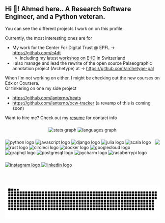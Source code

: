 <h2 align="left">Hi 👋! Ahmed here.. A Research Software Engineer, and a Python veteran.</h2>

You can see the different projects I work on on this profile.

Currently, the most interesting ones are for 
- My work for the Center For Digital Trust @ EPFL -> https://github.com/c4dt
  - Including my latest [workshop on E-ID](https://github.com/c4dt/how-2025-06-eID) in Switzerland 
- I also manage and lead the rewrite of the open source
  Palaeographic annotation project (Archetype) at -> https://github.com/archetype-pal

When I'm not working on either, I might be checking out the new courses on Edx or Coursera.  
Or tinkering on one my side project
 - https://github.com/lanterno/beats
 - https://github.com/lanterno/ocw-tracker (a revamp of this is coming soon) 

Want to hire me? Check out my [resume](https://resume.elghareeb.space/index.html) for contact info 


###

<div align="center">
  <img src="https://github-readme-stats.vercel.app/api?username=lanterno&hide_title=false&hide_rank=false&show_icons=true&include_all_commits=true&count_private=true&disable_animations=false&theme=dracula&locale=en&hide_border=false" height="150" alt="stats graph"  />
  <img src="https://github-readme-stats.vercel.app/api/top-langs?username=lanterno&locale=en&hide_title=false&layout=compact&card_width=320&langs_count=5&theme=dracula&hide_border=false" height="150" alt="languages graph"  />
</div>

###

<img align="right" height="150" src="https://i.imgflip.com/65efzo.gif"  />

###

<div align="left">
  <img src="https://cdn.jsdelivr.net/gh/devicons/devicon/icons/python/python-original.svg" height="30" width="42" alt="python logo"  />
  <img src="https://cdn.jsdelivr.net/gh/devicons/devicon/icons/javascript/javascript-original.svg" height="30" width="42" alt="javascript logo"  />
  <img src="https://cdn.jsdelivr.net/gh/devicons/devicon/icons/django/django-plain.svg" height="30" width="42" alt="django logo"  />
  <img src="https://cdn.jsdelivr.net/gh/devicons/devicon/icons/julia/julia-original.svg" height="30" width="42" alt="julia logo"  />
  <img src="https://cdn.jsdelivr.net/gh/devicons/devicon/icons/scala/scala-original.svg" height="30" width="42" alt="scala logo"  />
  <img src="https://cdn.jsdelivr.net/gh/devicons/devicon/icons/rust/rust-original.svg" height="30" width="42" alt="rust logo"  />
  <img src="https://cdn.jsdelivr.net/gh/devicons/devicon/icons/circleci/circleci-plain.svg" height="30" width="42" alt="circleci logo"  />
  <img src="https://cdn.jsdelivr.net/gh/devicons/devicon/icons/docker/docker-original.svg" height="30" width="42" alt="docker logo"  />
  <img src="https://cdn.jsdelivr.net/gh/devicons/devicon/icons/googlecloud/googlecloud-original.svg" height="30" width="42" alt="googlecloud logo"  />
  <img src="https://cdn.jsdelivr.net/gh/devicons/devicon/icons/graphql/graphql-plain.svg" height="30" width="42" alt="graphql logo"  />
  <img src="https://cdn.jsdelivr.net/gh/devicons/devicon/icons/postgresql/postgresql-original.svg" height="30" width="42" alt="postgresql logo"  />
  <img src="https://cdn.jsdelivr.net/gh/devicons/devicon/icons/pycharm/pycharm-original.svg" height="30" width="42" alt="pycharm logo"  />
  <img src="https://cdn.jsdelivr.net/gh/devicons/devicon/icons/raspberrypi/raspberrypi-original.svg" height="30" width="42" alt="raspberrypi logo"  />
</div>

###

<div align="left">
  <a href="https://www.instagram.com/ranchostrange" target="_blank">
    <img src="https://img.shields.io/static/v1?message=Instagram&logo=instagram&label=&color=E4405F&logoColor=white&labelColor=&style=for-the-badge" height="35" alt="instagram logo"  />
  </a>
  <a href="https://www.linkedin.com/in/ahmedelghareeb/" target="_blank">
    <img src="https://img.shields.io/static/v1?message=LinkedIn&logo=linkedin&label=&color=0077B5&logoColor=white&labelColor=&style=for-the-badge" height="35" alt="linkedin logo"  />
  </a>
</div>

###

<br clear="both">

<picture>
  <source media="(prefers-color-scheme: dark)" srcset="https://raw.githubusercontent.com/lanterno/lanterno/output/snake-dark.svg" />
  <source media="(prefers-color-scheme: light)" srcset="https://raw.githubusercontent.com/lanterno/lanterno/output/snake.svg" />
  <img alt="github-snake" src="https://raw.githubusercontent.com/lanterno/lanterno/output/snake-dark.svg" />
</picture>

###
